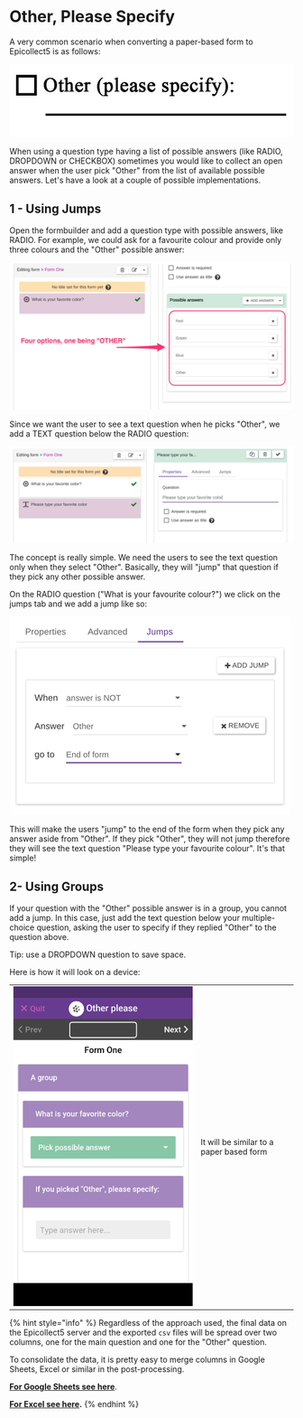 # Other, Please Specify

A very common scenario when converting a paper-based form to Epicollect5 is as follows:

![](../.gitbook/assets/other-1.jpg)

When using a question type having a list of possible answers (like RADIO, DROPDOWN or CHECKBOX) sometimes you would like to collect an open answer when the user pick "Other" from the list of available possible answers. Let's have a look at a couple of possible implementations.

## 1 - Using Jumps

Open the formbuilder and add a question type with possible answers, like RADIO. For example, we could ask for a favourite colour and provide only three colours and the "Other" possible answer:

![](../.gitbook/assets/other-2.jpg)

Since we want the user to see a text question when he picks "Other", we add a TEXT question below the RADIO question:

![](../.gitbook/assets/other-3.png)

The concept is really simple. We need the users to see the text question only when they select "Other". Basically, they will "jump" that question if they pick any other possible answer.

On the RADIO question ("What is your favourite colour?") we click on the jumps tab and we add a jump like so:

![](../.gitbook/assets/other-4.png)

This will make the users "jump" to the end of the form when they pick any answer aside from "Other". If they pick "Other", they will not jump therefore they will see the text question "Please type your favourite colour". It's that simple!

## 2- Using Groups

If your question with the "Other" possible answer is in a group, you cannot add a jump. In this case, just add the text question below your multiple-choice question, asking the user to specify if they replied "Other" to the question above.

Tip: use a DROPDOWN question to save space.

Here is how it will look on a device:

|                                     |                                          |
| ----------------------------------- | ---------------------------------------- |
| ![](../.gitbook/assets/other-5.png) | It will be similar to a paper based form |

{% hint style="info" %}
Regardless of the approach used, the final data on the Epicollect5 server and the exported `csv` files will be spread over two columns, one for the main question and one for the "Other" question.&#x20;

To consolidate the data, it is pretty easy to merge columns in Google Sheets, Excel or similar in the post-processing.&#x20;

[**For Google Sheets see here**](https://support.google.com/docs/answer/9060449?hl=en\&co=GENIE.Platform%3DDesktop#zippy=%2Cmerge-rows-or-columns).

[**For Excel see here**](https://support.microsoft.com/en-us/office/combine-text-from-two-or-more-cells-into-one-cell-81ba0946-ce78-42ed-b3c3-21340eb164a6)**.**
{% endhint %}

